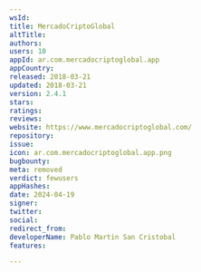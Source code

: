 ```yaml
---
wsId: 
title: MercadoCriptoGlobal
altTitle: 
authors: 
users: 10
appId: ar.com.mercadocriptoglobal.app
appCountry: 
released: 2018-03-21
updated: 2018-03-21
version: 2.4.1
stars: 
ratings: 
reviews: 
website: https://www.mercadocriptoglobal.com/
repository: 
issue: 
icon: ar.com.mercadocriptoglobal.app.png
bugbounty: 
meta: removed
verdict: fewusers
appHashes: 
date: 2024-04-19
signer: 
twitter: 
social: 
redirect_from: 
developerName: Pablo Martin San Cristobal
features: 

---
```


